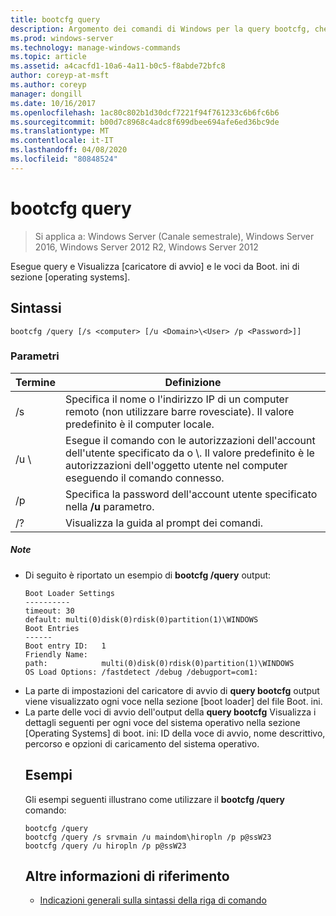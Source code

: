 ```yaml
---
title: bootcfg query
description: Argomento dei comandi di Windows per la query bootcfg, che esegue query e visualizza le voci della sezione del caricatore di avvio e del sistema operativo da boot. ini.
ms.prod: windows-server
ms.technology: manage-windows-commands
ms.topic: article
ms.assetid: a4cacfd1-10a6-4a11-b0c5-f8abde72bfc8
author: coreyp-at-msft
ms.author: coreyp
manager: dongill
ms.date: 10/16/2017
ms.openlocfilehash: 1ac80c802b1d30dcf7221f94f761233c6b6fc6b6
ms.sourcegitcommit: b00d7c8968c4adc8f699dbee694afe6ed36bc9de
ms.translationtype: MT
ms.contentlocale: it-IT
ms.lasthandoff: 04/08/2020
ms.locfileid: "80848524"
---
```

# <a name="bootcfg-query"></a>bootcfg query

>Si applica a: Windows Server (Canale semestrale), Windows Server 2016, Windows Server 2012 R2, Windows Server 2012

Esegue query e Visualizza [caricatore di avvio] e le voci da Boot. ini di sezione [operating systems].

## <a name="syntax"></a>Sintassi
```
bootcfg /query [/s <computer> [/u <Domain>\<User> /p <Password>]]
```
### <a name="parameters"></a>Parametri

|        Termine         |                                                                                             Definizione                                                                                              |
|---------------------|-----------------------------------------------------------------------------------------------------------------------------------------------------------------------------------------------------|
|    /s <computer>    |                                         Specifica il nome o l'indirizzo IP di un computer remoto (non utilizzare barre rovesciate). Il valore predefinito è il computer locale.                                          |
| /u <Domain>\\<User> | Esegue il comando con le autorizzazioni dell'account dell'utente specificato da <User>o <Domain>\\<User>. Il valore predefinito è le autorizzazioni dell'oggetto utente nel computer eseguendo il comando connesso. |
|    /p <Password>    |                                                        Specifica la password dell'account utente specificato nella **/u** parametro.                                                        |
|         /?          |                                                                                Visualizza la guida al prompt dei comandi.                                                                                 |

##### <a name="remarks"></a>Note
- Di seguito è riportato un esempio di **bootcfg /query** output:
  ```
  Boot Loader Settings
  ----------
  timeout: 30
  default: multi(0)disk(0)rdisk(0)partition(1)\WINDOWS
  Boot Entries
  ------
  Boot entry ID:   1
  Friendly Name:   
  path:            multi(0)disk(0)rdisk(0)partition(1)\WINDOWS
  OS Load Options: /fastdetect /debug /debugport=com1:
  ```
- La parte di impostazioni del caricatore di avvio di **query bootcfg** output viene visualizzato ogni voce nella sezione [boot loader] del file Boot. ini.
- La parte delle voci di avvio dell'output della **query bootcfg** Visualizza i dettagli seguenti per ogni voce del sistema operativo nella sezione [Operating Systems] di boot. ini: ID della voce di avvio, nome descrittivo, percorso e opzioni di caricamento del sistema operativo.
  ## <a name="examples"></a><a name=BKMK_examples></a>Esempi
  Gli esempi seguenti illustrano come utilizzare il **bootcfg /query** comando:
  ```
  bootcfg /query
  bootcfg /query /s srvmain /u maindom\hiropln /p p@ssW23
  bootcfg /query /u hiropln /p p@ssW23
  ```
  ## <a name="additional-references"></a>Altre informazioni di riferimento
  - [Indicazioni generali sulla sintassi della riga di comando](command-line-syntax-key.md)

